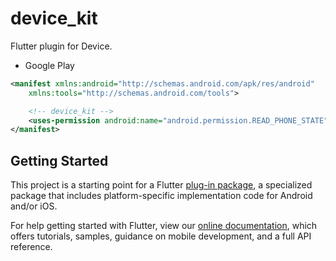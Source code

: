 # device_kit

Flutter plugin for Device.

* Google Play

```xml
<manifest xmlns:android="http://schemas.android.com/apk/res/android"
    xmlns:tools="http://schemas.android.com/tools">

    <!-- device_kit -->
    <uses-permission android:name="android.permission.READ_PHONE_STATE" tools:node="remove" />
</manifest>
```

## Getting Started

This project is a starting point for a Flutter
[plug-in package](https://flutter.dev/developing-packages/),
a specialized package that includes platform-specific implementation code for
Android and/or iOS.

For help getting started with Flutter, view our
[online documentation](https://flutter.dev/docs), which offers tutorials,
samples, guidance on mobile development, and a full API reference.

